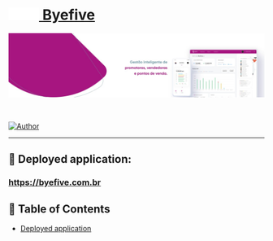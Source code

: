 # [<img src=".github/images/logoByefive.png" width="60" height="25" /> Byefive](https://yuca.vercel.app/)

<p align="center">
   <img src=".github/images/bannerByefive.jpeg" />
</p>

<br />

<!-- <p align="center">
   <img src=".github/images/desktop-home.png" width="575" style="margin-right: 10px; margin-bottom: 5rem"/>
   <img src=".github/images/mobile-home.png" width="200" />
</p> -->

[![Author](https://img.shields.io/badge/author-GabrielVarela-13C081?style=flat-square)](https://github.com/gabrielvrl)

---

## :rocket: Deployed application:

### https://byefive.com.br

## :pushpin: Table of Contents

-   [Deployed application](#rocket-deployed-application)
